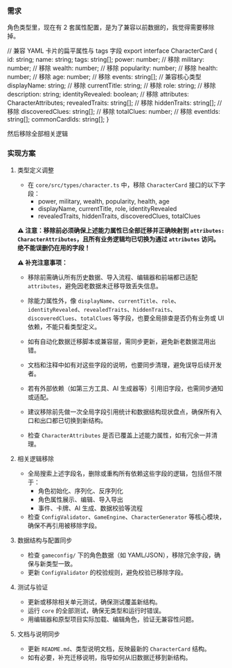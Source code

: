 ### 需求

角色类型里，现在有 2 套属性配置，是为了兼容以前数据的，我觉得需要移除掉。

// 兼容 YAML 卡片的扁平属性与 tags 字段
export interface CharacterCard {
  id: string;
  name: string;
  tags: string[];
  power: number;        // 移除
  military: number;     // 移除
  wealth: number;       // 移除
  popularity: number;   // 移除
  health: number;       // 移除
  age: number;          // 移除
  events: string[];
  // 兼容核心类型
  displayName: string;  // 移除
  currentTitle: string; // 移除
  role: string;         // 移除
  description: string;
  identityRevealed: boolean;        // 移除
  attributes: CharacterAttributes;
  revealedTraits: string[];         // 移除
  hiddenTraits: string[];           // 移除
  discoveredClues: string[];        // 移除
  totalClues: number;               // 移除
  eventIds: string[];
  commonCardIds: string[];
}

然后移除全部相关逻辑

### 实现方案

1. 类型定义调整
   - 在 `core/src/types/character.ts` 中，移除 `CharacterCard` 接口的以下字段：
     - power, military, wealth, popularity, health, age
     - displayName, currentTitle, role, identityRevealed
     - revealedTraits, hiddenTraits, discoveredClues, totalClues

   **⚠️ 注意：移除前必须确保上述能力属性已全部迁移并正确映射到 `attributes: CharacterAttributes`，且所有业务逻辑均已切换为通过 `attributes` 访问。绝不能误删仍在用的字段！**

   **⚠️ 补充注意事项：**
   - 移除前需确认所有历史数据、导入流程、编辑器和前端都已适配 `attributes`，避免因老数据未迁移导致丢失信息。
   - 除能力属性外，像 `displayName`、`currentTitle`、`role`、`identityRevealed`、`revealedTraits`、`hiddenTraits`、`discoveredClues`、`totalClues` 等字段，也要全局排查是否仍有业务或 UI 依赖，不能只看类型定义。
   - 如有自动化数据迁移脚本或兼容层，需同步更新，避免新老数据混用出错。
   - 文档和注释中如有对这些字段的说明，也要同步清理，避免误导后续开发者。
   - 若有外部依赖（如第三方工具、AI 生成器等）引用旧字段，也需同步通知或适配。
   - 建议移除前先做一次全局字段引用统计和数据结构现状盘点，确保所有入口和出口都已切换到新结构。

   - 检查 `CharacterAttributes` 是否已覆盖上述能力属性，如有冗余一并清理。

2. 相关逻辑移除
   - 全局搜索上述字段名，删除或重构所有依赖这些字段的逻辑，包括但不限于：
     - 角色初始化、序列化、反序列化
     - 角色属性展示、编辑、导入导出
     - 事件、卡牌、AI 生成、数据校验等流程
   - 检查 `ConfigValidator`、`GameEngine`、`CharacterGenerator` 等核心模块，确保不再引用被移除字段。

3. 数据结构与配置同步
   - 检查 `gameconfig/` 下的角色数据（如 YAML/JSON），移除冗余字段，确保与新类型一致。
   - 更新 `ConfigValidator` 的校验规则，避免校验已移除字段。

4. 测试与验证
   - 更新或移除相关单元测试，确保测试覆盖新结构。
   - 运行 `core` 的全部测试，确保无类型和运行时错误。
   - 用编辑器和原型项目实际加载、编辑角色，验证无兼容性问题。

5. 文档与说明同步
   - 更新 `README.md`、类型说明文档，反映最新的 `CharacterCard` 结构。
   - 如有必要，补充迁移说明，指导如何从旧数据迁移到新结构。